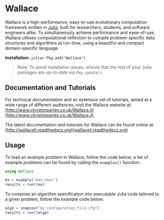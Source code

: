 # Wallace

Wallace is a high-performance, easy-to-use evolutionary computation framework written in [Julia](http://julialang.org/), built for researchers, students, and software engineers alike.
To simultaneously achieve performance and ease-of-use, Wallace utilises computational reflection to compile problem-specific data structures and algorithms at run-time, using a beautiful and compact domain-specific language.

**Installation:** ```julia> Pkg.add("Wallace")```

> Note: To avoid installation issues, ensure that the rest of your Julia packages are up-to-date via     `Pkg.update()`.

## Documentation and Tutorials

For technical documentation and an extensive set of tutorials, aimed at a wide range of different audiences, visit the Wallace website at: [http://www.christimperley.co.uk/Wallace.jl](http://www.christimperley.co.uk/Wallace.jl).

The latest documentation and tutorials for Wallace can be found online at:
[http://wallacejl.readthedocs.org](wallacejl.readthedocs.org)

## Usage
To load an example problem in Wallace, follow the code below; a list of example problems can be found by calling the `examples()` function.

```julia
using Wallace

ex = example("max_ones")
results = run!(ex)
```
To compose an algorithm specification into executable Julia code tailored to a given problem, follow the example code below:

```julia
algo = compose("my_configuration_file.cfg")
results = run!(algo)
```
